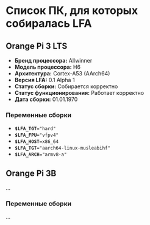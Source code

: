 # Список ПК, для которых собиралась LFA

## Orange Pi 3 LTS

- **Бренд процессора:** Allwinner
- **Модель процессора:** H6
- **Архитектура:** Cortex-A53 (AArch64)
- **Версия LFA:** 0.1 Alpha 1
- **Статус сборки:** Собирается корректно
- **Статус функционирования:** Работает корректно
- **Дата сборки:** 01.01.1970

### Переменные сборки

- <code><b>$LFA_TGT</b>="hard"</code>
- <code><b>$LFA_FPU</b>="vfpv4"</code>
- <code><b>$LFA_HOST</b>=x86_64</code>
- <code><b>$LFA_TGT</b>="aarch64-linux-musleabihf"</code>
- <code><b>$LFA_ARCH</b>="armv8-a"</code>

## Orange Pi 3B

...

### Переменные сборки

...
